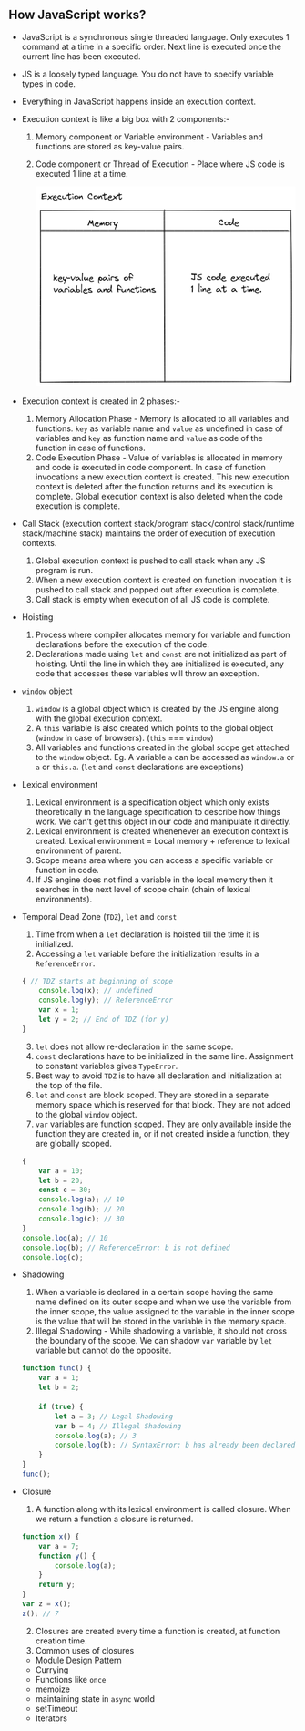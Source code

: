 ## How JavaScript works?

- JavaScript is a synchronous single threaded language. Only executes 1 command at a time in a specific order. Next line is executed once the current line has been executed.

- JS is a loosely typed language. You do not have to specify variable types in code.

- Everything in JavaScript happens inside an execution context.
- Execution context is like a big box with 2 components:-  
    1. Memory component or Variable environment - Variables and functions are stored as key-value pairs.
    2. Code component or Thread of Execution - Place where JS code is executed 1 line at a time.

        ![](../assets/execution-context.png)

- Execution context is created in 2 phases:-  
    1. Memory Allocation Phase - Memory is allocated to all variables and functions. `key` as variable name and `value` as undefined in case of variables and `key` as function name and `value` as code of the function in case of functions.
    2. Code Execution Phase - Value of variables is allocated in memory and code is executed in code component. In case of function invocations a new execution context is created. This new execution context is deleted after the function returns and its execution is complete. Global execution context is also deleted when the code execution is complete.

- Call Stack (execution context stack/program stack/control stack/runtime stack/machine stack) maintains the order of execution of execution contexts.
    1. Global execution context is pushed to call stack when any JS program is run.
    2. When a new execution context is created on function invocation it is pushed to call stack and popped out after execution is complete.
    3. Call stack is empty when execution of all JS code is complete.

- Hoisting
    1. Process where compiler allocates memory for variable and function declarations before the execution of the code.
    2. Declarations made using `let` and `const` are not initialized as part of hoisting. Until the line in which they are initialized is executed, any code that accesses these variables will throw an exception.

- `window` object
    1. `window` is a global object which is created by the JS engine along with the global execution context.
    2. A `this` variable is also created which points to the global object (`window` in case of browsers). (`this` === `window`)
    3. All variables and functions created in the global scope get attached to the `window` object. Eg. A variable `a` can be accessed as `window.a` or `a` or `this.a`. (`let` and `const` declarations are exceptions)

- Lexical environment
    1. Lexical environment is a specification object which only exists theoretically in the language specification to describe how things work.  We can’t get this object in our code and manipulate it directly.
    2. Lexical environment is created whenenever an execution context is created. Lexical environment = Local memory + reference to lexical environment of parent.
    3. Scope means area where you can access a specific variable or function in code.
    4. If JS engine does not find a variable in the local memory then it searches in the next level of scope chain (chain of lexical environments).

- Temporal Dead Zone (`TDZ`), `let` and `const`
    1. Time from when a `let` declaration is hoisted till the time it is initialized.
    2. Accessing a `let` variable before the initialization results in a `ReferenceError`.

    ```javascript
    { // TDZ starts at beginning of scope
        console.log(x); // undefined
        console.log(y); // ReferenceError
        var x = 1;
        let y = 2; // End of TDZ (for y)
    }
    ```

    3. `let` does not allow re-declaration in the same scope.
    4. `const` declarations have to be initialized in the same line. Assignment to constant variables gives `TypeError`.
    5. Best way to avoid `TDZ` is to have all declaration and initialization at the top of the file.
    6. `let` and `const` are block scoped. They are stored in a separate memory space which is reserved for that block. They are not added to the global `window` object.
    7. `var` variables are function scoped. They are only available inside the function they are created in, or if not created inside a function, they are globally scoped.

    ```javascript
    {
        var a = 10;
        let b = 20;
        const c = 30;
        console.log(a); // 10
        console.log(b); // 20
        console.log(c); // 30
    }
    console.log(a); // 10
    console.log(b); // ReferenceError: b is not defined
    console.log(c);
    ```

- Shadowing
    1. When a variable is declared in a certain scope having the same name defined on its outer scope and when we use the variable from the inner scope, the value assigned to the variable in the inner scope is the value that will be stored in the variable in the memory space.
    2. Illegal Shadowing - While shadowing a variable, it should not cross the boundary of the scope. We can shadow `var` variable by `let` variable but cannot do the opposite.

    ```javascript
    function func() {
        var a = 1;
        let b = 2;
        
        if (true) {
            let a = 3; // Legal Shadowing
            var b = 4; // Illegal Shadowing
            console.log(a); // 3
            console.log(b); // SyntaxError: b has already been declared
        }
    }
    func();
    ```

- Closure
    1. A function along with its lexical environment is called closure. When we return a function a closure is returned.

    ```javascript
    function x() {
        var a = 7;
        function y() {
            console.log(a);
        }
        return y;
    }
    var z = x();
    z(); // 7
    ```

    2. Closures are created every time a function is created, at function creation time.
    3. Common uses of closures
    - Module Design Pattern
    - Currying
    - Functions like `once`
    - memoize
    - maintaining state in `async` world
    - setTimeout
    - Iterators
